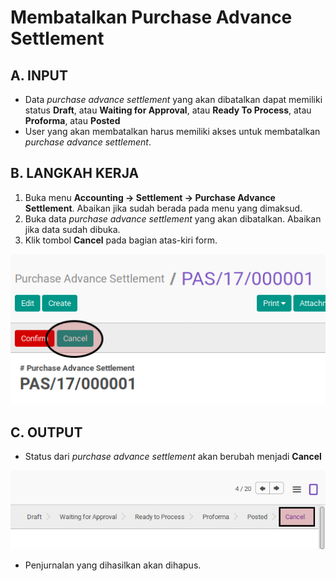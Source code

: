 # Membatalkan Purchase Advance Settlement

## A. INPUT

* Data *purchase advance settlement* yang akan dibatalkan dapat memiliki status **Draft**, atau **Waiting for Approval**, atau **Ready To Process**, atau **Proforma**, atau **Posted**
* User yang akan membatalkan harus memiliki akses untuk membatalkan *purchase advance settlement*.

## B. LANGKAH KERJA

1. Buka menu **Accounting -> Settlement -> Purchase Advance Settlement**. Abaikan jika sudah berada pada menu yang dimaksud.
2. Buka data *purchase advance settlement* yang akan dibatalkan. Abaikan jika data sudah dibuka.
3. Klik tombol **Cancel** pada bagian atas-kiri form.

![](../../img/purchase-advance-settlement/tombol-cancel.png)

## C. OUTPUT

* Status dari *purchase advance settlement* akan berubah menjadi **Cancel**

![](../../img/purchase-advance-settlement/status-cancel.png)

* Penjurnalan yang dihasilkan akan dihapus.
